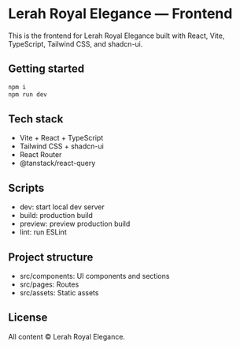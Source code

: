 # Lerah Royal Elegance — Frontend

This is the frontend for Lerah Royal Elegance built with React, Vite, TypeScript, Tailwind CSS, and shadcn-ui.

## Getting started

```sh
npm i
npm run dev
```

## Tech stack

- Vite + React + TypeScript
- Tailwind CSS + shadcn-ui
- React Router
- @tanstack/react-query

## Scripts

- dev: start local dev server
- build: production build
- preview: preview production build
- lint: run ESLint

## Project structure

- src/components: UI components and sections
- src/pages: Routes
- src/assets: Static assets

## License

All content © Lerah Royal Elegance.
